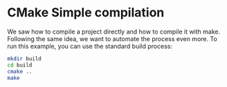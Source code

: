 # CMake Simple compilation 

We saw how to compile a project directly and how to compile it with make. Following the same idea, we want to automate the process even more.
To run this example, you can use the standard build process:

```bash
mkdir build
cd build
cmake ..
make
```

